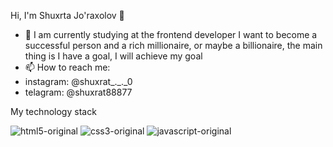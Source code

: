 Hi, I'm Shuxrta Jo'raxolov 👋

- 🌱 I am currently studying at the frontend developer
I want to become a successful person and a rich millionaire, or maybe a billionaire, the main thing is I have a goal, I will achieve my goal
- 📫 How to reach me:
-  instagram: @shuxrat_._._0
-  telagram: @shuxrat88877

My technology stack

![html5-original](https://github.com/Shuxrat88877/shuxrat88877/assets/117638741/b323168d-0ed6-4de4-a7d1-f2ca53fa8fd5)
![css3-original](https://github.com/Shuxrat88877/shuxrat88877/assets/117638741/4c1e9eae-4fad-4ea3-84fc-f4e0f559c57d)
![javascript-original](https://github.com/Shuxrat88877/shuxrat88877/assets/117638741/aabf3691-15d5-4a56-b037-a3ebe0170fa5)

